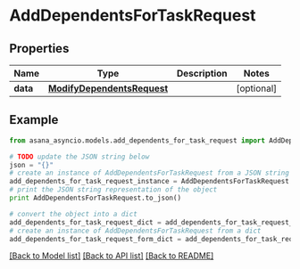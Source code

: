 # AddDependentsForTaskRequest


## Properties

Name | Type | Description | Notes
------------ | ------------- | ------------- | -------------
**data** | [**ModifyDependentsRequest**](ModifyDependentsRequest.md) |  | [optional] 

## Example

```python
from asana_asyncio.models.add_dependents_for_task_request import AddDependentsForTaskRequest

# TODO update the JSON string below
json = "{}"
# create an instance of AddDependentsForTaskRequest from a JSON string
add_dependents_for_task_request_instance = AddDependentsForTaskRequest.from_json(json)
# print the JSON string representation of the object
print AddDependentsForTaskRequest.to_json()

# convert the object into a dict
add_dependents_for_task_request_dict = add_dependents_for_task_request_instance.to_dict()
# create an instance of AddDependentsForTaskRequest from a dict
add_dependents_for_task_request_form_dict = add_dependents_for_task_request.from_dict(add_dependents_for_task_request_dict)
```
[[Back to Model list]](../README.md#documentation-for-models) [[Back to API list]](../README.md#documentation-for-api-endpoints) [[Back to README]](../README.md)


